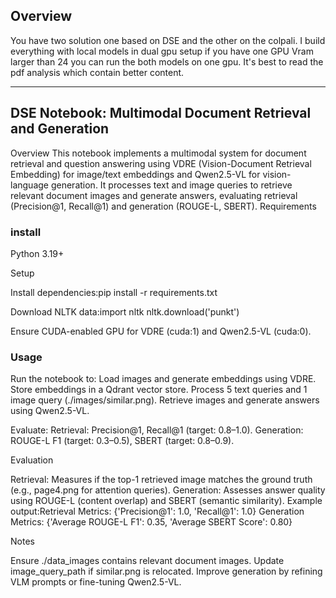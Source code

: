 ## Overview 

You have two solution one  based on DSE and the other on the colpali. 
I build everything with local models in dual gpu setup if you have one GPU Vram larger than 24 you can run the both models on one gpu. 
It's best to read the pdf analysis which contain better content.
****

## DSE Notebook: Multimodal Document Retrieval and Generation

Overview
This notebook implements a multimodal system for document retrieval and question answering using VDRE (Vision-Document Retrieval Embedding) for image/text embeddings and Qwen2.5-VL for vision-language generation. It processes text and image queries to retrieve relevant document images and generate answers, evaluating retrieval (Precision@1, Recall@1) and generation (ROUGE-L, SBERT).
Requirements

### install 
Python 3.19+

Setup

Install dependencies:pip install -r requirements.txt


Download NLTK data:import nltk
nltk.download('punkt')


Ensure CUDA-enabled GPU for VDRE (cuda:1) and Qwen2.5-VL (cuda:0).

### Usage

Run the notebook to:
Load images and generate embeddings using VDRE.
Store embeddings in a Qdrant vector store.
Process 5 text queries and 1 image query (./images/similar.png).
Retrieve images and generate answers using Qwen2.5-VL.


Evaluate:
Retrieval: Precision@1, Recall@1 (target: 0.8–1.0).
Generation: ROUGE-L F1 (target: 0.3–0.5), SBERT (target: 0.8–0.9).



Evaluation

Retrieval: Measures if the top-1 retrieved image matches the ground truth (e.g., page4.png for attention queries).
Generation: Assesses answer quality using ROUGE-L (content overlap) and SBERT (semantic similarity).
Example output:Retrieval Metrics: {'Precision@1': 1.0, 'Recall@1': 1.0}
Generation Metrics: {'Average ROUGE-L F1': 0.35, 'Average SBERT Score': 0.80}



Notes

Ensure ./data_images contains relevant document images.
Update image_query_path if similar.png is relocated.
Improve generation by refining VLM prompts or fine-tuning Qwen2.5-VL.

